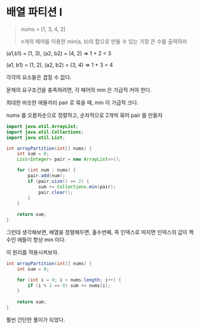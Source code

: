 # 배열 파티션 I

> nums = [1, 3, 4, 2]
> 
> n개의 페어를 이용한 min(a, b)의 합으로 만들 수 있는 가장 큰 수를 출력하라


(a1,b1) = (1, 3), (a2, b2) = (4, 2) => 1 + 2 = 3

(a1, b1) = (1, 2), (a2, b2) = (3, 4) => 1 + 3 = 4

각각의 요소들은 겹칠 수 없다.

문제의 요구조건을 충족하려면, 각 페어의 min 은 가급적 커야 한다.

최대한 비슷한 애들끼리 pair 로 묶을 때, min 이 가급적 크다.

nums 를 오름차순으로 정렬하고, 순차적으로 2개씩 묶어 pair 를 만들자

```java
import java.util.ArrayList;
import java.util.Collections;
import java.util.List;

int arrayPartition(int[] nums) {
    int sum = 0;
    List<Integer> pair = new ArrayList<>();

    for (int num : nums) {
        pair.add(num);
        if (pair.size() == 2) {
            sum += Collections.min(pair);
            pair.clear();
        }
    }
    
    return sum;
}
```

그런데 생각해보면, 배열을 정렬해두면, 홀수번째, 즉 인덱스로 따지면 인덱스의 값이 짝수인 애들이 항상 min 이다.

이 원리를 적용시켜보자.

```java
int arrayPartition(int[] nums) {
    int sum = 0;

    for (int i = 0; i < nums.length; i++) {
        if (i % 2 == 0) sum += nums[i];
    }
    
    return sum;
}
```

훨씬 간단한 풀이가 되었다.
